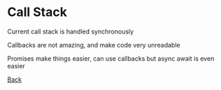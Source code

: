 # Call Stack

Current call stack is handled synchronously

Callbacks are not amazing, and make code very unreadable

Promises make things easier, can use callbacks but async await is even easier

[Back](/tylermcginnisnotes.md)
